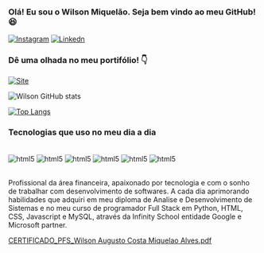 ### Olá! Eu sou o Wilson Miquelão. Seja bem vindo ao meu GitHub! 😆


[![Instagram](https://img.shields.io/badge/Instagram-E4405F?style=for-the-badge&logo=instagram&logoColor=white)](https://www.instagram.com/wilsonamalves/)
[![Linkedn](https://img.shields.io/badge/LinkedIn-0077B5?style=for-the-badge&logo=linkedin&logoColor=white)](https://www.linkedin.com/in/wilson-augusto-miquel%C3%A3o-abb894149/)

### Dê uma olhada no meu portifólio! 👇 
[![Site](https://img.shields.io/website-up-down-green-red/http/monip.org.svg)](https://wilsonmiquelao.github.io/meu-site/)

![Wilson GitHub stats](https://github-readme-stats.vercel.app/api?username=WilsonMiquelao&show_icons=true&theme=dracula)

[![Top Langs](https://github-readme-stats.vercel.app/api/top-langs/?username=WilsonMiquelao)](https://github.com/anuraghazra/github-readme-stats)

### Tecnologias que uso no meu dia a dia

<div style="display: inline_block"><br/>
    <img align="center" alt="html5" src="https://img.shields.io/badge/Python-3776AB?style=for-the-badge&logo=python&logoColor=white">
    <img align="center" alt="html5" src="https://img.shields.io/badge/HTML-239120?style=for-the-badge&logo=html5&logoColor=white">
    <img align="center" alt="html5" src="https://img.shields.io/badge/CSS-239120?&style=for-the-badge&logo=css3&logoColor=white">
    <img align="center" alt="html5" src="https://img.shields.io/badge/JavaScript-323330?style=for-the-badge&logo=javascript&logoColor=F7DF1E">
    <img align="center" alt="html5" src="https://img.shields.io/badge/Django-092E20?style=for-the-badge&logo=django&logoColor=white">
    <img align="center" alt="html5" src="https://img.shields.io/badge/MySQL-00000F?style=for-the-badge&logo=mysql&logoColor=white">
    
</div><br/>

Profissional da área financeira, apaixonado por tecnologia e com o sonho de trabalhar com desenvolvimento de softwares. A cada dia aprimorando habilidades que adquiri em meu diploma de Analise e Desenvolvimento de Sistemas e no meu curso de programador Full Stack em Python, HTML, CSS, Javascript e MySQL, através da Infinity School entidade Google e Microsoft partner.

[CERTIFICADO_PFS_Wilson Augusto Costa Miquelao Alves.pdf](https://github.com/user-attachments/files/18677895/CERTIFICADO_PFS_Wilson.Augusto.Costa.Miquelao.Alves.pdf)
